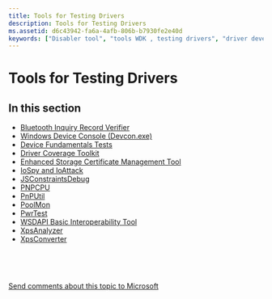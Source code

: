 ```yaml
---
title: Tools for Testing Drivers
description: Tools for Testing Drivers
ms.assetid: d6c43942-fa6a-4afb-806b-b7930fe2e40d
keywords: ["Disabler tool", "tools WDK , testing drivers", "driver development tools WDK , testing drivers", "driver testing WDK , tools", "testing drivers WDK , tools", "system crash testing WDK", "crash testing WDK"]
---
```


# Tools for Testing Drivers


## <span id="in_this_section"></span>In this section


-   [Bluetooth Inquiry Record Verifier](bluetooth-inquiry-record-verifier.md)
-   [Windows Device Console (Devcon.exe)](devcon.md)
-   [Device Fundamentals Tests](device-fundamentals-tests.md)
-   [Driver Coverage Toolkit](driver-coverage-toolkit.md)
-   [Enhanced Storage Certificate Management Tool](enhanced-storage-certificate-management-tool.md)
-   [IoSpy and IoAttack](iospy-and-ioattack.md)
-   [JSConstraintsDebug](jsconstraintsdebug.md)
-   [PNPCPU](pnpcpu.md)
-   [PnPUtil](pnputil.md)
-   [PoolMon](poolmon.md)
-   [PwrTest](pwrtest.md)
-   [WSDAPI Basic Interoperability Tool](wsdapi-basic-interoperability-tool.md)
-   [XpsAnalyzer](xpsanalyzer.md)
-   [XpsConverter](xpsconverter.md)

 

 

[Send comments about this topic to Microsoft](mailto:wsddocfb@microsoft.com?subject=Documentation%20feedback%20[devtest\devtest]:%20Tools%20for%20Testing%20Drivers%20%20RELEASE:%20%2811/17/2016%29&body=%0A%0APRIVACY%20STATEMENT%0A%0AWe%20use%20your%20feedback%20to%20improve%20the%20documentation.%20We%20don't%20use%20your%20email%20address%20for%20any%20other%20purpose,%20and%20we'll%20remove%20your%20email%20address%20from%20our%20system%20after%20the%20issue%20that%20you're%20reporting%20is%20fixed.%20While%20we're%20working%20to%20fix%20this%20issue,%20we%20might%20send%20you%20an%20email%20message%20to%20ask%20for%20more%20info.%20Later,%20we%20might%20also%20send%20you%20an%20email%20message%20to%20let%20you%20know%20that%20we've%20addressed%20your%20feedback.%0A%0AFor%20more%20info%20about%20Microsoft's%20privacy%20policy,%20see%20http://privacy.microsoft.com/default.aspx. "Send comments about this topic to Microsoft")




